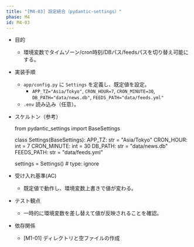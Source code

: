 ```yaml
---
title: "[M4-03] 設定統合（pydantic-settings）"
phase: M4
id: M4-03
---
```


- 目的
  - 環境変数でタイムゾーン/cron時刻/DBパス/feedsパスを切り替え可能にする。
- 実装手順
  - `app/config.py` に `Settings` を定義し、既定値を設定。
    - `APP_TZ="Asia/Tokyo"`, `CRON_HOUR=7`, `CRON_MINUTE=30`, `DB_PATH="data/news.db"`, `FEEDS_PATH="data/feeds.yml"`
  - `.env` 読み込み（任意）。
- スケルトン（参考）
  
  from pydantic_settings import BaseSettings

  class Settings(BaseSettings):
      APP_TZ: str = "Asia/Tokyo"
      CRON_HOUR: int = 7
      CRON_MINUTE: int = 30
      DB_PATH: str = "data/news.db"
      FEEDS_PATH: str = "data/feeds.yml"

  settings = Settings()  # type: ignore
  
- 受け入れ基準(AC)
  - 既定値で動作し、環境変数上書きで値が変わる。
- テスト観点
  - 一時的に環境変数を差し替えて値が反映されることを確認。
- 依存関係
  - [M1-01] ディレクトリと空ファイルの作成
